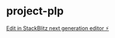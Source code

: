 # project-plp

[Edit in StackBlitz next generation editor ⚡️](https://stackblitz.com/~/github.com/viv-creator/project-plp)